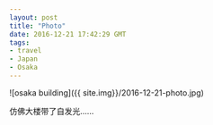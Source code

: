 ```yaml
---
layout: post
title: "Photo"
date: 2016-12-21 17:42:29 GMT
tags:
- travel
- Japan
- Osaka
---
```


![osaka building]({{ site.img}}/2016-12-21-photo.jpg)

仿佛大楼带了自发光……
